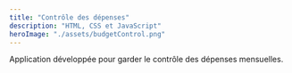 ```yaml
---
title: "Contrôle des dépenses"
description: "HTML, CSS et JavaScript"
heroImage: "./assets/budgetControl.png"
---
```


Application développée pour garder le contrôle des dépenses mensuelles. 